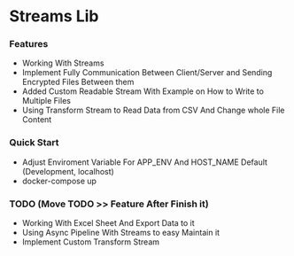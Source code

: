 # Streams Lib

### Features

- Working With Streams
- Implement Fully Communication Between Client/Server and Sending Encrypted Files Between them
- Added Custom Readable Stream With Example on How to Write to Multiple Files
- Using Transform Stream to Read Data from CSV And Change whole File Content

### Quick Start

- Adjust Enviroment Variable For APP_ENV And HOST_NAME Default (Development, localhost)
- docker-compose up

### TODO (Move TODO >> Feature After Finish it)

- Working With Excel Sheet And Export Data to it
- Using Async Pipeline With Streams to easy Maintain it
- Implement Custom Transform Stream
